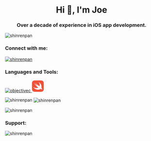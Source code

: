 <h1 align="center">Hi 👋, I'm Joe</h1>
<h3 align="center">Over a decade of experience in iOS app development.</h3>

<p align="left"> <img src="https://komarev.com/ghpvc/?username=shinrenpan&label=Profile%20views&color=0e75b6&style=flat" alt="shinrenpan" /> </p>

<h3 align="left">Connect with me:</h3>
<p align="left">
<a href="https://linkedin.com/in/shinrenpan" target="blank"><img align="center" src="https://raw.githubusercontent.com/rahuldkjain/github-profile-readme-generator/master/src/images/icons/Social/linked-in-alt.svg" alt="shinrenpan" height="30" width="40" /></a>
</p>

<h3 align="left">Languages and Tools:</h3>
<p align="left"> <a href="https://developer.apple.com/library/archive/documentation/Cocoa/Conceptual/ProgrammingWithObjectiveC/Introduction/Introduction.html" target="_blank" rel="noreferrer"> <img src="https://www.vectorlogo.zone/logos/apple_objectivec/apple_objectivec-icon.svg" alt="objectivec" width="40" height="40"/> </a> <a href="https://developer.apple.com/swift/" target="_blank" rel="noreferrer"> <img src="https://raw.githubusercontent.com/devicons/devicon/master/icons/swift/swift-original.svg" alt="swift" width="40" height="40"/> </a> </p>

<p><img align="left" src="https://github-readme-stats.vercel.app/api/top-langs?username=shinrenpan&show_icons=true&locale=en&layout=compact" alt="shinrenpan" /></p>

<p>&nbsp;<img align="center" src="https://github-readme-stats.vercel.app/api?username=shinrenpan&show_icons=true&locale=en" alt="shinrenpan" /></p>

<p><img align="center" src="https://github-readme-streak-stats.herokuapp.com/?user=shinrenpan&" alt="shinrenpan" /></p>

<h3 align="left">Support:</h3>
<p><a href="https://www.buymeacoffee.com/shinrenpan"> <img align="left" src="https://cdn.buymeacoffee.com/buttons/v2/default-yellow.png" height="50" width="210" alt="shinrenpan" /></a></p>
